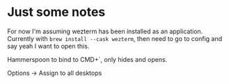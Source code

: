 # Just some notes

For now I'm assuming wezterm has been installed as an application.
Currently with `brew install --cask wezterm`, then need to go to config and say yeah I want to open this.

Hammerspoon to bind to CMD+`, only hides and opens.

Options -> Assign to all desktops
